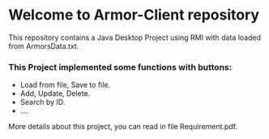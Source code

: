 # Welcome to Armor-Client repository
This repository contains a Java Desktop Project using RMI with data loaded from ArmorsData.txt.

### This Project implemented some functions with buttons:
* Load from file, Save to file.
* Add, Update, Delete.
* Search by ID.
* ....

More details about this project, you can read in file Requirement.pdf.
